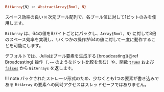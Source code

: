 ```julia
BitArray{N} <: AbstractArray{Bool, N}
```

スペース効率の良い `N` 次元ブール配列で、各ブール値に対して1ビットのみを使用します。

`BitArray` は、64の値を8バイトごとにパックし、`Array{Bool, N}` に対して8倍のスペース効率を実現し、いくつかの操作が64の値に対して一度に動作することを可能にします。

デフォルトでは、Juliaはブール要素を生成する [broadcasting](@ref Broadcasting) 操作（`.==` のようなドット比較を含む）や、関数 [`trues`](@ref) および [`falses`](@ref) から `BitArrays` を返します。

!!! note
    パックされたストレージ形式のため、少なくとも1つの要素が書き込みである `BitArray` の要素への同時アクセスはスレッドセーフではありません。

